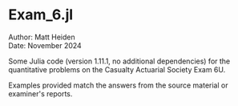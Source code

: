 # Exam_6.jl
Author: Matt Heiden <br>
Date: November 2024

Some Julia code (version 1.11.1, no additional dependencies) for the quantitative problems on the Casualty Actuarial Society Exam 6U.

Examples provided match the answers from the source material or examiner's reports.